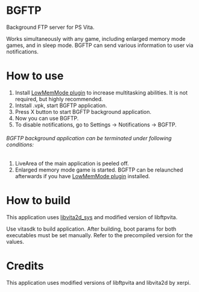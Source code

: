 # BGFTP
Background FTP server for PS Vita.

Works simultaneously with any game, including enlarged memory mode games, and in sleep mode. BGFTP can send various information to user via notifications.

# How to use

1. Install [LowMemMode plugin](https://github.com/GrapheneCt/LowMemMode) to increase multitasking abilities. It is not required, but highly recommended.
2. Intstall .vpk, start BGFTP application.
3. Press X button to start BGFTP background application.
4. Now you can use BGFTP.
5. To disable notifications, go to Settings -> Notifications -> BGFTP.

###### BGFTP background application can be terminated under following conditions:

1. LiveArea of the main application is peeled off.
2. Enlarged memory mode game is started. BGFTP can be relaunched afterwards if you have [LowMemMode plugin](https://github.com/GrapheneCt/LowMemMode) installed.

# How to build
This application uses [libvita2d_sys](https://github.com/GrapheneCt/libvita2d_sys) and modified version of libftpvita.

Use vitasdk to build application. After building, boot params for both executables must be set manually. Refer to the precompiled version for the values.

# Credits

This application uses modified versions of libftpvita and libvita2d by xerpi.
